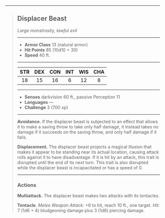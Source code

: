 ***
> ## Displacer Beast
> *Large monstrosity, lawful evil*
> 
> ***
> 
> - **Armor Class** 13 (natural armor)
> - **Hit Points** 85 (10d10 + 30)
> - **Speed** 40 ft.
> 
> ***
> 
> |STR|DEX|CON|INT|WIS|CHA|
> |:---:|:---:|:---:|:---:|:---:|:---:|
> |18|15|16|6|12|8|
> 
> ***
> 
> - **Senses** darkvision 60 ft., passive Perception 11
> - **Languages** —
> - **Challenge** 3 (700 xp)
> 
> ***
> 
> **Avoidance.** If the displacer beast is subjected to an effect that allows it to make a saving throw to take only half damage, it instead takes no damage if it succeeds on the saving throw, and only half damage if it fails.
> 
> **Displacement.** The displacer beast projects a magical illusion that makes it appear to be standing near its actual location, causing attack rolls against it to have disadvantage. If it is hit by an attack, this trait is disrupted until the end of its next turn. This trait is also disrupted while the displacer beast is incapacitated or has a speed of 0.
> 
> ***
> 
> ### Actions
> **Multiattack.** The displacer beast makes two attacks with its tentacles.
> 
> **Tentacle.** *Melee Weapon Attack:* +6 to hit, reach 10 ft., one target. *Hit:* 7 (1d6 + 4) bludgeoning damage plus 3 (1d6) piercing damage.